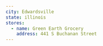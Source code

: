 ```yaml
---
city: Edwardsville
state: illinois
stores:
  - name: Green Earth Grocery
    address: 441 S Buchanan Street
---
```

